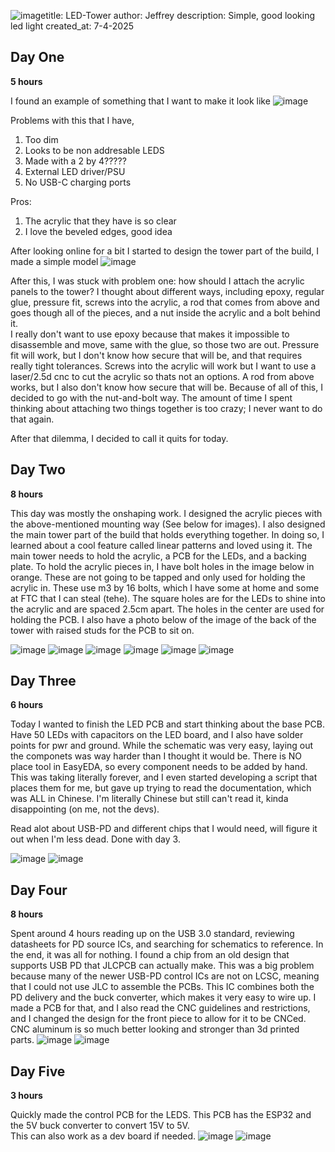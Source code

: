 ![image](https://github.com/user-attachments/assets/44bf7d58-67c6-4583-8fcc-4a8b2e01098c)title: LED-Tower
author: Jeffrey
description: Simple, good looking led light 
created_at: 7-4-2025


## Day One
**5 hours**

I found an example of something that I want to make it look like ![image](https://github.com/user-attachments/assets/07b93cf5-7b04-4af0-b82a-26b26e9146a9)

Problems with this that I have,
1. Too dim
2. Looks to be non addresable LEDS
3. Made with a 2 by 4?????
4. External LED driver/PSU
5. No USB-C charging ports

Pros:
1. The acrylic that they have is so clear
2. I love the beveled edges, good idea


After looking online for a bit I started to design the tower part of the build, I made a simple model
![image](https://github.com/user-attachments/assets/2daa114d-ade6-4bef-bf8d-6a9d01e891fd)


After this, I was stuck with problem one: how should I attach the acrylic panels to the tower? I thought about different ways, including epoxy, regular glue, pressure fit, screws into the acrylic, a rod that comes from above and goes though all of the pieces, and a nut inside the acrylic and a bolt behind it.    
I really don't want to use epoxy because that makes it impossible to disassemble and move, same with the glue, so those two are out. Pressure fit will work, but I don't know how secure that will be, and that requires really tight tolerances. Screws into the acrylic will work but I want to use a laser/2.5d cnc to cut the acrylic so thats not an options. A rod from above works, but I also don't know how secure that will be. 
Because of all of this, I decided to go with the nut-and-bolt way. The amount of time I spent thinking about attaching two things together is too crazy; I never want to do that again.


After that dilemma, I decided to call it quits for today.


## Day Two
**8 hours**

This day was mostly the onshaping work. I designed the acrylic pieces with the above-mentioned mounting way (See below for images). I also designed the main tower part of the build that holds everything together. In doing so, I learned about a cool feature called linear patterns and loved using it. The main tower needs to hold the acrylic, a PCB for the LEDs, and a backing plate. 
To hold the acrylic pieces in, I have bolt holes in the image below in orange. These are not going to be tapped and only used for holding the acrylic in. These use m3 by 16 bolts, which I have some at home and some at FTC that I can steal (tehe). The square holes are for the LEDs to shine into the acrylic and are spaced 2.5cm apart. The holes in the center are used for holding the PCB. 
I also have a photo below of the image of the back of the tower with raised studs for the PCB to sit on.


![image](https://github.com/user-attachments/assets/5bbe4555-9f2d-4f32-91ee-93988207c821)
![image](https://github.com/user-attachments/assets/36a8f9cb-f653-4849-9131-ffb76b03a43c)
![image](https://github.com/user-attachments/assets/2818969e-dfd2-4274-a1c5-579d9c7e04d7)
![image](https://github.com/user-attachments/assets/84118860-4465-4402-a81a-afb978ce1a65)
![image](https://github.com/user-attachments/assets/bc493ef9-d0f1-4106-8acc-18b854b9a5f5)
![image](https://github.com/user-attachments/assets/6f875d59-d402-4f5b-93ae-3c09c5946162)


## Day Three
**6 hours** 

Today I wanted to finish the LED PCB and start thinking about the base PCB. 
Have 50 LEDs with capacitors on the LED board, and I also have solder points for pwr and ground.
While the schematic was very easy, laying out the componets was way harder than I thought it would be. There is NO place tool in EasyEDA, so every component needs to be added by hand. This was taking literally forever, and I even started developing a script that places them for me, but gave up trying to read the documentation, which was ALL in Chinese. I'm literally Chinese but still can't read it, kinda disappointing (on me, not the devs). 

Read alot about USB-PD and different chips that I would need, will figure it out when I'm less dead. Done with day 3.

![image](https://github.com/user-attachments/assets/3abfdad2-be8b-4125-80ea-9c9baf1d36c3)
![image](https://github.com/user-attachments/assets/2854e4d1-7dbd-424c-8ce3-1eef9f81a07d)

## Day Four
**8 hours**

Spent around 4 hours reading up on the USB 3.0 standard, reviewing datasheets for PD source ICs, and searching for schematics to reference. In the end, it was all for nothing. I found a chip from an old design that supports USB PD that JLCPCB can actually make. This was a big problem because many of the newer USB-PD control ICs are not on LCSC, meaning that I could not use JLC to assemble the PCBs. This IC combines both the PD delivery and the buck converter, which makes it very easy to wire up. I made a PCB for that, and I also read the CNC guidelines and restrictions, and I changed the design for the front piece to allow for it to be CNCed. CNC aluminum is so much better looking and stronger than 3d printed parts. 
![image](https://github.com/user-attachments/assets/2292479b-f594-45d3-aca1-f433ae9dd5e6)
![image](https://github.com/user-attachments/assets/a409ea61-b763-4040-92fb-fadf48635225)

## Day Five
**3 hours**


Quickly made the control PCB for the LEDS. This PCB has the ESP32 and the 5V buck converter to convert 15V to 5V.  
This can also work as a dev board if needed.
![image](https://github.com/user-attachments/assets/e84e32f3-4c62-4bf0-8277-8c2ad3e505e8)
![image](https://github.com/user-attachments/assets/265e89b8-681c-4fce-917a-61d5948ce794)

